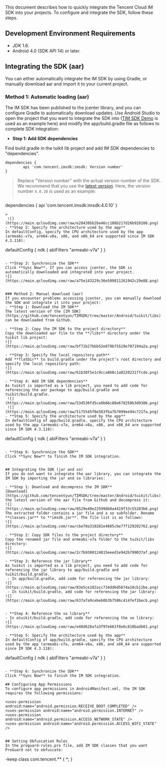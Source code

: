 This document describes how to quickly integrate the Tencent Cloud IM SDK into your projects. To configure and integrate the SDK, follow these steps.
## Development Environment Requirements
- JDK 1.6.
- Android 4.0 (SDK API 14) or later.

## Integrating the SDK (aar)
You can either automatically integrate the IM SDK by using Gradle, or manually download aar and import it to your current project.

### Method 1: Automatic loading (aar)
The IM SDK has been published to the jcenter library, and you can configure Gradle to automatically download updates.
Use Android Studio to open the project that you want to integrate the SDK into ([TIM SDK Demo](https://github.com/tencentyun/TIMSDK/tree/master/Android) is used as an example here) and modify the app/build.gradle file as follows to complete SDK integration:

- **Step 1: Add SDK dependencies**

 Find build.gradle in the tuikit lib project and add IM SDK dependencies to "dependencies".
```
dependencies {
		api 'com.tencent.imsdk:imsdk: Version number'
}
```
>Replace "Version number" with the actual version number of the SDK. We recommend that you use the [latest version](https://github.com/tencentyun/TIMSDK/tree/master/Android/tuikit/libs).
>Here, the version number `4.0.10` is used as an example:
>```
dependencies {
		api 'com.tencent.imsdk:imsdk:4.0.10'
}
```
>
 ![](https://main.qcloudimg.com/raw/e28438bb2be46cc188b217d26b920108.png)
- **Step 2: Specify the architecture used by the app**
In defaultConfig, specify the CPU architecture used by the app (armeabi-v7a, arm64-v8a, x86, and x86_64 are supported since IM SDK 4.3.118):
```
   defaultConfig {
        ndk {
            abiFilters "armeabi-v7a"
        }
    }
```

- **Step 3: Synchronize the SDK**
Click **Sync Now**. If you can access jcenter, the SDK is automatically downloaded and integrated into your project.
![](https://main.qcloudimg.com/raw/a75e143229c36e509811261942c29e88.png)


### Method 2: Manual download (aar)
If you encounter problems accessing jcenter, you can manually download the SDK and integrate it into your project:
- **Step 1: Download the IM SDK**
The latest version of the [IM SDK](https://github.com/tencentyun/TIMSDK/tree/master/Android/tuikit/libs) can be downloaded from Github.

- **Step 2: Copy the IM SDK to the project directory**
Copy the downloaded aar file to the **/libs** directory under the tuikit lib project:
![](https://main.qcloudimg.com/raw/bf71b27bbb52e879b75528e707194a2a.png)

- **Step 3: Specify the local repository path**
Add **flatDir** to build.gradle under the project’s root directory and specify the local repository path:
![](https://main.qcloudimg.com/raw/61b30f5e1c9cca868c1a0220231ffcde.png)

- **Step 4: Add IM SDK dependencies**
As tuikit is imported as a lib project, you need to add code for referencing the aar package to app/build.gradle and tuikit/build.gradle.
 ![](https://main.qcloudimg.com/raw/53d530fd5ce0b66c88e678250b3d9386.png)
 ![](https://main.qcloudimg.com/raw/5175545f0e583fba7b7099ee94c721fa.png)
- **Step 5: Specify the architecture used by the app**
In defaultConfig of app/build.gradle, specify the CPU architecture used by the app (armeabi-v7a, arm64-v8a, x86, and x86_64 are supported since IM SDK 4.3.118):
```
defaultConfig {
            ndk {
                abiFilters "armeabi-v7a"
            }
    }
```

- **Step 6: Synchronize the SDK**
Click **Sync Now** to finish the IM SDK integration.


## Integrating the SDK (jar and so)
If you do not want to integrate the aar library, you can integrate the IM SDK by importing the jar and so libraries:

- **Step 1: Download and decompress the IM SDK**
[Download](https://github.com/tencentyun/TIMSDK/tree/master/Android/tuikit/libs) the latest version of the aar file from Github and decompress it:
![](https://main.qcloudimg.com/raw/0529e40e225998b0a4419f33c55283b6.png)
The extracted folder contains a jar file and a so subfolder. Rename **classes.jar** to **imsdk.jar**. The file list is as follows:
![](https://main.qcloudimg.com/raw/cbe70a310281e4085cbe77f129202762.png)

- **Step 2: Copy SDK files to the project directory**
Copy the renamed jar file and armeabi-v7a folder to the tuikit/libs directory:
![](https://main.qcloudimg.com/raw/2c7b9300124815eeed1e942b799037af.png)

- **Step 3: Reference the jar library**
As tuikit is imported as a lib project, you need to add code for referencing the jar library to app/build.gradle and tuikit/build.gradle.
 - In app/build.gradle, add code for referencing the jar library:
![](https://main.qcloudimg.com/raw/83e5ce182acc734dd6d5674a18cb12be.png)
 - In tuikit/build.gradle, add code for referencing the jar library:
![](https://main.qcloudimg.com/raw/637afa9cebeb0b3b7506c414fef1becb.png)


- **Step 4: Reference the so library**
- In atuikit/build.gradle, add code for referencing the so library:
![](https://main.qcloudimg.com/raw/e48d628afa3f97e663f8e6c810badb01.png)

- **Step 5: Specify the architecture used by the app**
In defaultConfig of app/build.gradle, specify the CPU architecture used by the app (armeabi-v7a, arm64-v8a, x86, and x86_64 are supported since IM SDK 4.3.118):
```
   defaultConfig {
        ndk {
            abiFilters "armeabi-v7a"
        }
    }
```

- **Step 6: Synchronize the SDK**
Click **Sync Now** to finish the IM SDK integration.

## Configuring App Permissions
To configure app permissions in AndroidManifest.xml, the IM SDK requires the following permissions:

```
	<uses-permission android:name="android.permission.RECEIVE_BOOT_COMPLETED" />
	<uses-permission android:name="android.permission.INTERNET" />
	<uses-permission android:name="android.permission.ACCESS_NETWORK_STATE" />
	<uses-permission android:name="android.permission.ACCESS_WIFI_STATE" />
```

## Setting Obfuscation Rules
In the proguard-rules.pro file, add IM SDK classes that you want ProGuard not to obfuscate:

```
-keep class com.tencent.** { *; }
```
